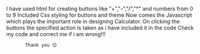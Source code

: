 I have used html for creating buttons like "+","-","/","*" and numbers from 0 to 9
Included Css styling for buttons and theme
Now comes the Javascript which plays the important role in designing Calculator.
On clicking the buttons the specified action is taken as i have included it in the code
Check my code and correct me if i am wrong!!!


           Thank you 😊
